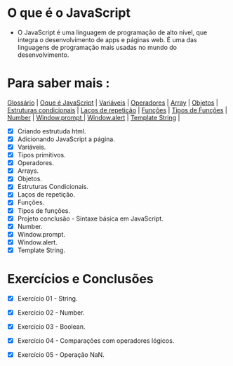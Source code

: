 # O que é o JavaScript 

- O JavaScript é uma linguagem de programação de alto nível, que integra o desenvolvimento de apps e páginas web. É uma das linguagens de programação mais usadas no mundo do desenvolvimento.

# Para saber mais :
[Glossário](developer.mozilla.org/pt/BR/docs/Glossary/JavaScript)  | 
[Oque é JavaScript](developer.mozilla.org/pt-BR/docs/Learn/JavaScript/First%steps/Whats%is%JavaScript) | 
[Variáveis](https://developer.mozilla.org/pt-BR/docs/Web/JavaScript/Guide/Grammar_and_types) | 
[Operadores](https://developer.mozilla.org/pt-BR/docs/Web/JavaScript/Reference/Operators) | 
[Array](https://developer.mozilla.org/pt-BR/docs/Web/JavaScript/Reference/Global_Objects/Array) | 
[Objetos](https://developer.mozilla.org/pt-BR/docs/Learn/JavaScript/Objects) | 
[Estruturas condicionais](https://developer.mozilla.org/pt-BR/docs/Learn/JavaScript/Building_blocks/conditionals) | 
[Laços de repetição](https://developer.mozilla.org/pt-BR/docs/Web/JavaScript/Guide/Loops_and_iteration) | 
[Funções](https://developer.mozilla.org/pt-BR/docs/Web/JavaScript/Guide/Functions) | 
[Tipos de Funções](https://developer.mozilla.org/pt-BR/docs/Web/JavaScript/Guide/Functions) | 
[Number](https://developer.mozilla.org/pt-BR/docs/Web/JavaScript/Reference/Global_Objects/Number) | 
[Window.prompt ](https://developer.mozilla.org/pt-BR/docs/Web/API/Window/prompt) | 
[Window.alert](https://developer.mozilla.org/pt-BR/docs/Web/API/Window/alert) | 
[Template String](https://developer.mozilla.org/pt-BR/docs/Web/JavaScript/Reference/Template_literals) | 

- [x]  Criando estrutuda html.
- [x]  Adicionando JavaScript a página.
- [x] Variáveis.
- [x] Tipos primitivos.   
- [x] Operadores.
- [x] Arrays.
- [x] Objetos.
- [x] Estruturas Condicionais.
- [x] Laços de repetição.
- [x] Funções.
- [x] Tipos de funções.
- [x] Projeto conclusão - Sintaxe básica em JavaScript.
- [x] Number.
- [x] Window.prompt.
- [x] Window.alert. 
- [x] Template String.

# Exercícios e Conclusões

- [x] Exercício 01 - String.
- [x] Exercício 02 - Number.
- [x] Exercício 03 - Boolean.
- [x] Exercício 04  - Comparações com operadores lógicos.
- [x] Exercício 05  - Operação NaN.



  